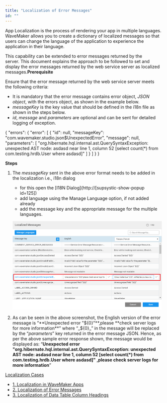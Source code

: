 ```yaml
---
title: "Localization of Error Messages"
id: ""
---
```


App Localization is the process of rendering your app in multiple languages. WaveMaker allows you to create a dictionary of localized messages so that users can change the language of the application to experience the application in their language.

This capability can be extended to error messages returned by the server. This document explains the approach to be followed to set and display the error messages returned by the web service server as localized messages.**Prerequisite**

Ensure that the error message returned by the web service server meets the following criteria:

- It is mandatory that the error message contains error object, _JSON object_, with the errors object, as shown in the example below.
- _messageKey_ is the key value that should be defined in the i18n file as shown in the steps below.
- _id_, _message_ and _parameters_ are optional and can be sent for detailed logging of exception.

{
  "errors": {
    "error": \[
      {
        "id": null,
        "messageKey": "com.wavemaker.studio.json$UnexpectedError",
        "message": null,
        "parameters": \[
          "org.hibernate.hql.internal.ast.QuerySyntaxException: unexpected AST node: asdasd near line 1, column 52 \[select count(\*) from com.testing.hrdb.User where   asdasd\]"
        \]
      }
    \]
  }
}

**Steps**

1. The _messageKey_ sent in the above error format needs to be added in the localization i.e., i18n dialog
    
    - for this open the [I18N Dialog](http://[supsystic-show-popup id=125])
    - add language using the Manage Language option, if not added already
    - add the message key and the appropriate message for the multiple languages.
    
    [![](/learn/assets/locale_error_msg.png)](/learn/assets/locale_error_msg.png)
2. As can be seen in the above screenshot, the English version of the error message is “**Unexpected error "${0}"**,please **check server logs for more information**” where “_${0}_” in the message will be replaced by the “_parameters_” key returned in the error message JSON. Hence, as per the above sample error response shown, the message would be displayed as: “**Unexpected error "org.hibernate.hql.internal.ast.QuerySyntaxException: unexpected AST node: asdasd near line 1, column 52 \[select count(\*) from com.testing.hrdb.User where asdasd\]" ,please check server logs for more information**”

[Localization Cases](/learn/app-development/ui-design/use-cases-ui-design/)

- [1\. Localization in WaveMaker Apps](/learn/how-tos/localization-wavemaker-apps/)
- [2\. Localization of Error Messages](#)
- [3\. Localization of Data Table Column Headings](/learn/how-tos/localization-data-table-column-headings/)
